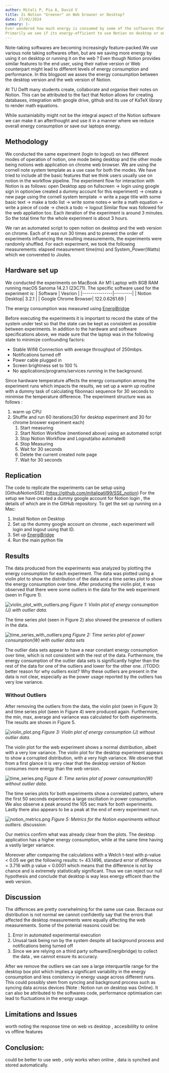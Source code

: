 ```yaml
---
author: Mitali P, Pia A, David V
title: Is Notion "Greener" on Web browser or Desktop?
date: 27/02/2024
summary: |-
Ever wondered how much energy is consumed by some of the softwares that we use often ? We explore the energy consumption of one such software - Notion , something one might find using quite often for organising notes. 
Primarily we see if its energy-efficient to use Notion on desktop or on Web Browser. 
---
```

Note-taking softwares are becoming increasingly feature-packed.We use various note taking softwares often, but are we saving more energy by using it on desktop or running it on the web ? Even though Notion provides similar features to the end user, using their native version or Web counterpart might lead to different levels of energy consumption and performance. 
In this blogpost we asses the energy consumption between the desktop version and the web version of Notion.

At TU Delft many students create, collaborate and organise their notes on Notion. This can be attributed to the fact that Notion allows for creating databases, integration with google drive, github and its use of KaTeX library to render math equations.

While sustainiabilty might not be the integral aspect of the Notion software we can make it an afterthought and use it in a manner where we reduce overall energy consumption or save our laptops energy.

## Methodology 
We conducted the same experiment (login to logout) on two different modes of operation of notion, one mode being desktop and the other mode being notions web application on chrome web browser. We are using the cornell note system template as a use case for both the modes. We have tried to include all the basic features that we think users usually use on notion in the workflow pipeline.
The experiment flow for interaction with Notion is as follows:
open Desktop app on fullscreen -> login using google sign in option(we created a dummy account for this experiment) -> create a new page using the cornell system template -> write a page title with some basic text -> make a todo list -> write some notes-> write a math equation -> write a piece of code -> check a todo -> logout
Similar flow was followed for the web appliation too.
Each iteration of the experiment is around 3 minutes. 
So the total time for the whole experiment is about 3 hours. 

We ran an automated script to open notion on desktop and the web version on chrome.
Each of it was run 30 times and to prevent the order of experiments influencing the resulting measurements, the experiments were randomly shuffled.
For each experiment, we took the following measurements: 
elapsed measurement time(ms) and System_Power(Watts) which we convereted to Joules. 

## Hardware set up 
We conducted the experiments on MacBook Air M1 Laptop with 8GB RAM running macOS Sanoma 14.2.1 (23C71). The specific software used for the experiment is:
| Software      | Vesrion |
|---------------|---------|
| Notion Desktop| 3.2.1     |
| Google Chrome Browser| 122.0.6261.69     |

The energy consumption was measured using [EnergiBridge](https://github.com/tdurieux/EnergiBridge)

Before executing the experiments it is important to record the state of the system under test so that the state can be kept as consistent as possible between experiments. In addition to the hardware and software specifications above, we made sure that the laptop was in the following state to minimize confounding factors:

* Stable Wifi6 Connection with average throughput of 250mbps.
* Notifications turned off 
* Power cable plugged in 
* Screen brightness set to 100 %
* No applications/programs/services running in the background. 

Since hardware temperature affects the energy consumption among the experiment runs which impacts the results, we set up a warm up routine with a dummy task of calculating fibonnaci sequence for 30 seconds to minimise the temperature difference. 
The experiment structure was as follows :

1. warm up CPU
2. Shuffle and run 60 iterations(30 for desktop experiment and 30 for chrome broswer experiment each)
    1. Start measuring 
    2. Start Notion Workflow (mentioned above) using an automated script 
    3. Stop Notion Workflow and Logout(also automated)
    4. Stop Measuring
    5. Wait for 30 seconds
    6. Delete the current created note page
    7. Wait for 30 seconds


## Replication
The code to replicate the experiments can be setup using [GithubNotionSSE] (https://github.com/mitalipatil99/SSE_notion)
For the setup we have created a dummy google account for Notion login , the details of which are in the GitHub repository.
To get the set up running on a Mac: 
1. Install Notion on Desktop
2. Set up the dummy google account on chrome , each experiment will login and logout using that ID. 
3. Set up [EnergiBridge](https://github.com/tdurieux/EnergiBridge)
4. Run the main python file 


## Results 

The data produced from the experiments was analyzed by plotting the energy consumption for each experiment. The data was plotted using a violin plot to show the distribution of the data and a time series plot to show the energy consumption over time.
After producing the violin plot, it was observed that there were some outliers in the data for the web experiment (seen in Figure 1). 

![violin_plot_with_outliers.png](..%2Fimg%2Fp1_measuring_software%2Fg5_Notion%2Fviolin_plot_with_outliers.png)
*Figure 1: Violin plot of energy consumption (J) with outlier data.*

The time series plot (seen in Figure 2) also showed the presence of outliers in the data.

![time_series_with_outliers.png](..%2Fimg%2Fp1_measuring_software%2Fg5_Notion%2Ftime_series_with_outliers.png)
*Figure 2: Time series plot of power consumption(W) with outlier data sets*

The outlier data sets appear to have a near constant energy consumption over time, which is not consistent with the rest of the data. 
Furthermore, the energy consumption of the outlier data sets is significantly higher than the rest of the data for one of the outliers and lower for the other one.
//TODO: better reason for why outliers exist? 
Why these outliers are present in the data is not clear, especially as the power usage reported by the outliers has very low variance.

### Without Outliers
After removing the outliers from the data, the violin plot (seen in Figure 3) and time series plot (seen in Figure 4) were produced again.
Furthermore, the min, max, average and variance was calculated for both experiments. The results are shown in Figure 5.

![violin_plot.png](..%2Fimg%2Fp1_measuring_software%2Fg5_Notion%2Fviolin_plot.png)
*Figure 3: Violin plot of energy consumption (J) without outlier data.*

The violin plot for the web experiment shows a normal distribution, albeit with a very low variance.
The violin plot for the desktop experiment appears to show a corrupted distribution, with a very high variance.
We observe that from a first glance it is very clear that the desktop version of Notion consumes more energy than the web version.

![time_series.png](..%2Fimg%2Fp1_measuring_software%2Fg5_Notion%2Ftime_series.png)
*Figure 4: Time series plot of power consumption(W) without outlier data.*

The time series plots for both experiments show a correlated pattern, where the first 50 seconds experience a large oscillation in power consumption.
We also observe a peak around the 105 sec mark for both experiments. Lastly there also appears to be a peak at the end of every experiment run.

![notion_metrics.png](..%2Fimg%2Fp1_measuring_software%2Fg5_Notion%2Fnotion_metrics.png)
*Figure 5: Metrics for the Notion experiments without outliers.*
discussion:

Our metrics confirm what was already clear from the plots. The desktop application has a higher energy consumption, while at the same time having a vastly larger variance.

Moreover after comparing the calculations with a Welch t-test with p-value < 0.05 we get the following results:
t= 43.1496, standard error of difference = 3.716 with p value < 0.0001 which means that the difference is not by chance and  is extremely statistically significant. 
Thus we can reject our null hypothesis and conclude that desktop is way less energy efficent than the web version. 


## Discussion 

The differnces are pretty overwhelming for the same use case. Because our distribution is not normal we cannot confidently say that the errors that affected the desktop measurements were equally affecting the web measurements. Some of the potenial reasons could be:
1. Error in automated experimental  execution
2. Unusal task being run by the system despite all background process and notifications being turned off 
3. Since we are relying on a third party software(Energibridge) to collect the data , we cannot ensure its accuracy.

After we remove the outliers we can see a large interquartile range for the desktop box plot which implies a significant variability in the energy consumption and less conistency in energy usage across different runs.
This could possibly stem from syncing and background process such as syncing data across devices (Note : Notion run on desktop was Online). It can also be attributed to the softwares code, performance optimisation can lead to fluctuations in the energy usage. 


## Limitations and Issues

worth noting the response time on web vs desktop ,
accesibililty to online vs offline features

## Conclusion:
could be better to use web , only works when online , data is synched and stored automatically. 